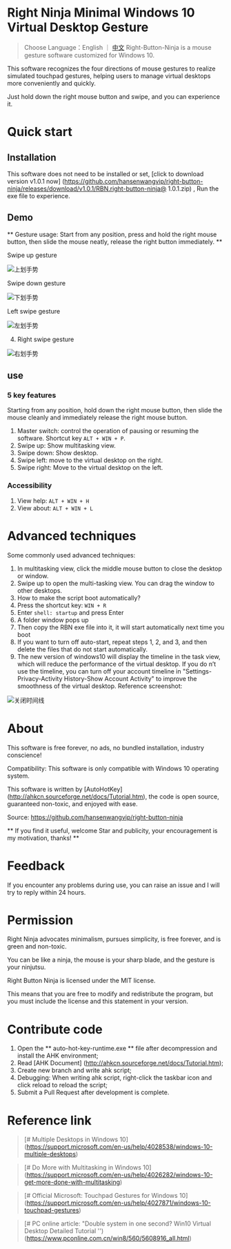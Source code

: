 # Right Ninja Minimal Windows 10 Virtual Desktop Gesture

> Choose Language：English ｜ [中文](https://github.com/hansenwangvip/right-button-ninja/edit/master/README.md)
Right-Button-Ninja is a mouse gesture software customized for Windows 10.

This software recognizes the four directions of mouse gestures to realize simulated touchpad gestures, helping users to manage virtual desktops more conveniently and quickly.

Just hold down the right mouse button and swipe, and you can experience it.

# Quick start

## Installation

This software does not need to be installed or set, [click to download version v1.0.1 now] (https://github.com/hansenwangvip/right-button-ninja/releases/download/v1.0.1/RBN.right-button-ninja@ 1.0.1.zip)
, Run the exe file to experience.

## Demo

** Gesture usage: Start from any position, press and hold the right mouse button, then slide the mouse neatly, release the right button immediately. **

Swipe up gesture

![上划手势](./imgs/slide-up.gif)

Swipe down gesture

![下划手势](./imgs/slide-down.gif)

Left swipe gesture

![左划手势](./imgs/slide-left.gif)

4. Right swipe gesture

![右划手势](./imgs/slide-right.gif)


## use

### 5 key features

Starting from any position, hold down the right mouse button, then slide the mouse cleanly and immediately release the right mouse button.

1. Master switch: control the operation of pausing or resuming the software. Shortcut key `ALT + WIN + P`.
2. Swipe up: Show multitasking view.
3. Swipe down: Show desktop.
4. Swipe left: move to the virtual desktop on the right.
5. Swipe right: Move to the virtual desktop on the left.

### Accessibility

1. View help: `ALT + WIN + H`
2. View about: `ALT + WIN + L`


# Advanced techniques

Some commonly used advanced techniques:

1. In multitasking view, click the middle mouse button to close the desktop or window.
2. Swipe up to open the multi-tasking view. You can drag the window to other desktops.
3. How to make the script boot automatically?
1. Press the shortcut key: `WIN + R`
2. Enter `shell: startup` and press Enter
3. A folder window pops up
4. Then copy the RBN exe file into it, it will start automatically next time you boot
5. If you want to turn off auto-start, repeat steps 1, 2, and 3, and then delete the files that do not start automatically.
4. The new version of windows10 will display the timeline in the task view, which will reduce the performance of the virtual desktop. If you do n’t use the timeline, you can turn off your account timeline in "Settings-Privacy-Activity History-Show Account Activity" to improve the smoothness of the virtual desktop. Reference screenshot:

![关闭时间线](./imgs/turn-off-timeline.png)

# About

This software is free forever, no ads, no bundled installation, industry conscience!

Compatibility: This software is only compatible with Windows 10 operating system.

This software is written by [AutoHotKey] (http://ahkcn.sourceforge.net/docs/Tutorial.htm), the code is open source, guaranteed non-toxic, and enjoyed with ease.

Source: <https://github.com/hansenwangvip/right-button-ninja>

** If you find it useful, welcome Star and publicity, your encouragement is my motivation, thanks! **

# Feedback

If you encounter any problems during use, you can raise an issue and I will try to reply within 24 hours.

# Permission

Right Ninja advocates minimalism, pursues simplicity, is free forever, and is green and non-toxic.

You can be like a ninja, the mouse is your sharp blade, and the gesture is your ninjutsu.

Right Button Ninja is licensed under the MIT license.

This means that you are free to modify and redistribute the program, but you must include the license and this statement in your version.

# Contribute code

1. Open the ** auto-hot-key-runtime.exe ** file after decompression and install the AHK environment;
2. Read [AHK Document] (http://ahkcn.sourceforge.net/docs/Tutorial.htm);
3. Create new branch and write ahk script;
4. Debugging: When writing ahk script, right-click the taskbar icon and click reload to reload the script;
5. Submit a Pull Request after development is complete.


# Reference link

> [# Multiple Desktops in Windows 10] (https://support.microsoft.com/en-us/help/4028538/windows-10-multiple-desktops)

> [# Do More with Multitasking in Windows 10] (https://support.microsoft.com/en-us/help/4026282/windows-10-get-more-done-with-multitasking)

> [# Official Microsoft: Touchpad Gestures for Windows 10] (https://support.microsoft.com/en-us/help/4027871/windows-10-touchpad-gestures)


> [# PC online article: "Double system in one second? Win10 Virtual Desktop Detailed Tutorial '') (https://www.pconline.com.cn/win8/560/5608916_all.html)
